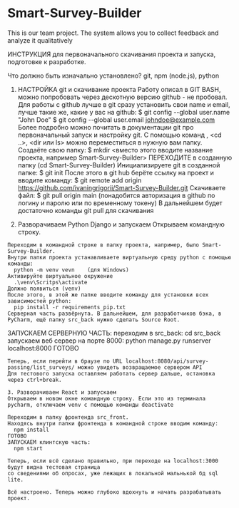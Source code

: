 # Smart-Survey-Builder
This is our team project. The system allows you to collect feedback and analyze it qualitatively

ИНСТРУКЦИЯ для первоначального скачивания проекта и запуска, подготовке к разработке.

Что должно быть изначально установлено? git, npm (node.js), python

1. НАСТРОЙКА git и скачивание проекта
  Работу описал в GIT BASH, можно попробовать через дескотную версию github - не пробовал.
  Для работы с github лучше в git сразу установить свои name и email, лучше такие же, какие у ваc на github:
    $ git config --global user.name "John Doe"
    $ git config --global user.email johndoe@example.com
    Более подробно можно почитать в документации git про первоначальный запуск и настройку git.
  С помощью команд <cd>, <cd ..>, <dir или ls> можно переместиться в нужную вам папку.
  Создаёте свою папку:
    $ mkdir <вместо этого вводите название проекта, например Smart-Survey-Builder>
  ПЕРЕХОДИТЕ в созданную папку (cd Smart-Survey-Builder)
  Инициализируете git в созданной папке:
    $ git init
  После этого в git hub берёте ссылку на проект и вводите команду:
    $ git remote add origin https://github.com/ivaningrigorii/Smart-Survey-Builder.git
  Скачиваете файл:
    $ git pull origin main
  (понадобится авторизация в github по логину и паролю или по временному токену)
    В дальнейшем будет достаточно команды git pull для скачивания
  
  2. Разворачиваем Python Django и запускаем
    Открываем командную строку.
    
    Переходим в командной строке в папку проекта, например, было Smart-Survey-Builder.
    Внутри папки проекта устанавливаете виртуальную среду python с помощью команды:
      python -m venv vevn    (для Windows)
    Активируйте виртуальное окружение
      .\venv\Scritps\activate
    Должно появиться (venv)
    После этого, в этой же папке вводите команду для установки всех зависимостей python:
      pip install -r requirements_pip.txt
    Серверная часть развёрнута. В дальнейшем, для разработчиков бэка, в PyCharm, ещё папку src_back нужно сделать Source Root.
   
   ЗАПУСКАЕМ СЕРВЕРНУЮ ЧАСТЬ:
     переходим в src_back:
      cd src_back
     запускаем веб сервер на порте 8000:
      python manage.py runserver localhost:8000
    ГОТОВО
    
    Теперь, если перейти в браузе по URL localhost:8080/api/survey-passing/list_surveys/ можно увидеть возвращаемое сервером API
    Для тестового запуска оставляем работать сервер дальше, остановка через ctrl+break.
    
    3. Разворачиваем React и запускаем
    Открываем в новом окне командную строку. Если это из терминала pycharm, отключаем venv с помощью команды deactivate
    
    Переходим в папку фронтенда src_front.
    Находясь внутри папки фронтенда в командной строке вводим команду:
      npm install
    ГОТОВО
    ЗАПУСКАЕМ клинтскую часть:
      npm start
      
    Теперь, если всё сделано правильно, при переходе на localhost:3000 будут видна тестовая страница
    со сведениями об опросах, уже лежащих в локальной мальнькой бд sql lite.
    
    Всё настроено. Теперь можно глубоко вдохнуть и начать разрабатывать проект.
    
